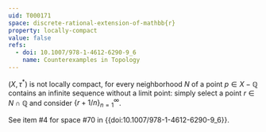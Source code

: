 ```yaml
---
uid: T000171
space: discrete-rational-extension-of-mathbb{r}
property: locally-compact
value: false
refs:
  - doi: 10.1007/978-1-4612-6290-9_6
    name: Counterexamples in Topology
---
```

$(X, \tau^{*})$ is not locally compact, for every neighborhood $N$ of a point $p \in X - \mathbb{Q}$ contains an infinite sequence without a limit point: simply select a point $r \in N \cap \mathbb{Q}$ and consider $\{r + 1/n\}_{n=1}^{\infty}$.

See item #4 for space #70 in {{doi:10.1007/978-1-4612-6290-9_6}}.
